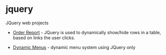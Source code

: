 # jquery
JQuery web projects

* [Order Report](/report) - JQuery is used to dynamically show/hide rows in a table, based on links the user clicks.

* [Dynamic Menus](/dynamic-menus) - dynamic menu system using JQuery only
